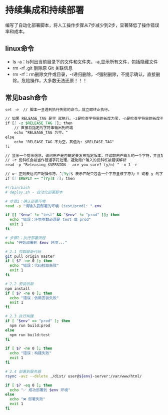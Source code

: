 # 持续集成和持续部署

编写了自动化部署脚本，将人工操作步骤从7步减少到2步，显著降低了操作错误率和成本。

## linux命令

* ls -a：ls列出当前目录下的文件和文件夹，-a,显示所有文件，包括隐藏文件
* rm -rf .git 删除原 Git 关联信息
* rm -rf：rm删除文件或目录，-r递归删除，-f强制删除，不提示确认，直接删除。危险操作，大多数无法还原！！！

## 常见bash命令

```md
set -e  // 脚本一旦遇到执行失败的命令，就立即终止执行。

// 如果 RELEASE_TAG 是空 就执行。-z是检查字符串的长度为零，-n是检查字符串的长度不为零
if [[ -z $RELEASE_TAG ]]; then
    // 直接将指定的字符串输出到终端
    echo "RELEASE_TAG 为空。"
else
    echo "RELEASE_TAG 不为空，其值为: $RELEASE_TAG"
fi

// 显示一个提示信息，询问用户是否确定要发布指定版本，只读取用户输入的一个字符，并且禁用反斜杠的转义功能。
// -r 反斜杠会被当作普通字符处理，避免用户输入的反斜杠被错误解析
read -p "Releasing $VERSION - are you sure? (y/n) " -n 1 -r

// =~ 正则表达式匹配操作符，^[Yy]$ 表示匹配只包含一个字符且该字符为 Y 或者 y 的字符串。
if [[ $REPLY =~ ^[Yy]$ ]]; then

```

```bash
#!/bin/bash
# deploy.sh - 自动化部署脚本

# 步骤1：确认部署环境
read -p "请输入要部署的环境 (test/prod): " env

if [[ "$env" != "test" && "$env" != "prod" ]]; then
  echo "错误：环境参数必须是 test 或 prod"
  exit 1
fi

# 步骤2：执行部署流程
echo "开始部署到 $env 环境..."

# 2.1 拉取最新代码
git pull origin master
if [ $? -ne 0 ]; then
  echo "错误：代码拉取失败"
  exit 1
fi

# 2.2 安装依赖
npm install
if [ $? -ne 0 ]; then
  echo "错误：依赖安装失败"
  exit 1
fi

# 2.3 执行构建
if [ "$env" == "prod" ]; then
  npm run build:prod
else
  npm run build:test
fi

if [ $? -ne 0 ]; then
  echo "错误：构建失败"
  exit 1
fi

# 2.4 部署到服务器
rsync -avz --delete ./dist/ user@${env}-server:/var/www/html/

if [ $? -eq 0 ]; then
  echo "✅ 成功部署到 $env 环境"
else
  echo "❌ 部署失败"
  exit 1
fi
```